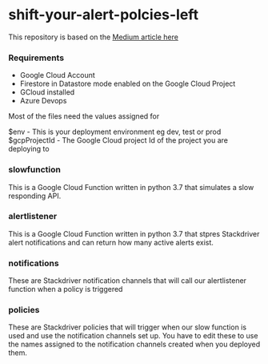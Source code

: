 # shift-your-alert-polcies-left

This repository is based on the [Medium article here](https://medium.com/@ashley.kelham/shift-your-policies-left-2893246aeeee)

### Requirements
* Google Cloud Account
* Firestore in Datastore mode enabled on the Google Cloud Project
* GCloud installed
* Azure Devops 

Most of the files need the values assigned for 

$env - This is your deployment environment eg dev, test or prod
$gcpProjectId - The Google Cloud project Id of the project you are deploying to

### slowfunction
This is a Google Cloud Function written in python 3.7 that simulates a slow responding API. 

### alertlistener
This is a Google Cloud Function written in python 3.7 that stpres Stackdriver alert notifications and can return how many active alerts exist.

### notifications
These are Stackdriver notification channels that will call our alertlistener function when a policy is triggered

### policies
These are Stackdriver policies that will trigger when our slow function is used and use the notification channels set up.  You have to edit these to use the names assigned to the notification channels created when you deployed them.